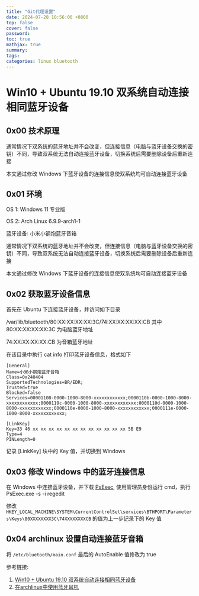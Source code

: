 ```yaml
---
title: "Git代理设置"
date: 2024-07-28 10:56:00 +0800
top: false
cover: false
password:
toc: true
mathjax: true
summary:
tags:
categories: linux bluetooth
---
```


# Win10 + Ubuntu 19.10 双系统自动连接相同蓝牙设备 

## 0x00 技术原理
通常情况下双系统的蓝牙地址并不会改变，但连接信息（电脑与蓝牙设备交换的密钥）不同，导致双系统无法自动连接蓝牙设备，切换系统后需要删除设备后重新连接

本文通过修改 Windows 下蓝牙设备的连接信息使双系统均可自动连接蓝牙设备

## 0x01 环境
OS 1: Windows 11 专业版 

OS 2: Arch Linux 6.9.9-arch1-1

蓝牙设备: 小米小钢炮蓝牙音箱

通常情况下双系统的蓝牙地址并不会改变，但连接信息（电脑与蓝牙设备交换的密钥）不同，导致双系统无法自动连接蓝牙设备，切换系统后需要删除设备后重新连接

本文通过修改 Windows 下蓝牙设备的连接信息使双系统均可自动连接蓝牙设备

## 0x02 获取蓝牙设备信息
首先在 Ubuntu 下连接蓝牙设备，并访问如下目录

/var/lib/bluetooth/80:XX:XX:XX:XX:3C/74:XX:XX:XX:XX:CB
其中 80:XX:XX:XX:XX:3C 为电脑蓝牙地址

74:XX:XX:XX:XX:CB 为音箱蓝牙地址

在该目录中执行 cat info 打印蓝牙设备信息，格式如下
```
[General]
Name=小米小钢炮蓝牙音箱
Class=0x240404
SupportedTechnologies=BR/EDR;
Trusted=true
Blocked=false
Services=00001108-0000-1000-8000-xxxxxxxxxxxx;0000110b-0000-1000-8000-xxxxxxxxxxxx;0000110c-0000-1000-8000-xxxxxxxxxxxx;0000110d-0000-1000-8000-xxxxxxxxxxxx;0000110e-0000-1000-8000-xxxxxxxxxxxx;0000111e-0000-1000-8000-xxxxxxxxxxxx;

[LinkKey]
Key=33 46 xx xx xx xx xx xx xx xx xx xx xx xx 5B E9
Type=4
PINLength=0
```

记录 [LinkKey] 块中的 Key 值，并切换到 Windows

## 0x03 修改 Windows 中的蓝牙连接信息
在 Windows 中连接蓝牙设备，并下载 [PsExec](https://learn.microsoft.com/en-us/sysinternals/downloads/psexec), 使用管理员身份运行 cmd，执行 PsExec.exe -s -i regedit

修改 `HKEY_LOCAL_MACHINE\SYSTEM\CurrentControlSet\services\BTHPORT\Parameters\Keys\80XXXXXXXX3C\74XXXXXXXXCB` 的值为上一步记录下的 Key 值

## 0x04 archlinux 设置自动连接蓝牙音箱
将 `/etc/bluetooth/main.conf` 最后的 AutoEnable 值修改为 true

参考链接:
1. [Win10 + Ubuntu 19.10 双系统自动连接相同蓝牙设备](https://www.leviatan.cn/archives/26/)
2. [在archlinux中使用蓝牙耳机](http://blog.lujun9972.win/blog/2017/07/18/%E5%9C%A8archlinux%E4%B8%AD%E4%BD%BF%E7%94%A8%E8%93%9D%E7%89%99%E8%80%B3%E6%9C%BA/)
